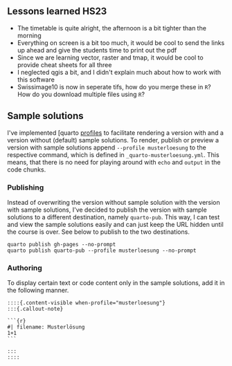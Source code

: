 

## Lessons learned HS23

- The timetable is quite alright, the afternoon is a bit tighter than the morning
- Everything on screen is a bit too much, it would be cool to send the links up ahead and give the students time to print out the pdf
- Since we are learning vector, raster and tmap, it would be cool to provide cheat sheets for all three
- I neglected qgis a bit, and I didn't explain much about how to work with this software
- Swissimage10 is now in seperate tifs, how do you merge these in `R`? How do you download multiple files using `R`?




## Sample solutions

I've implemented [quarto [profiles](https://quarto.org/docs/projects/profiles.html) to facilitate rendering a version with and a version without (default) sample solutions. To render, publish or preview a version with sample solutions append `--profile musterloesung` to the respective command, which is defined in `_quarto-musterloesung.yml`. This means, that there is no need for playing around with `echo` and `output` in the code chunks.

### Publishing 

Instead of overwriting the version without sample solution with the version with sample solutions, I've decided to publish the version with sample solutions to a different destination, namely `quarto-pub`. This way, I can test and view the sample solutions easily and can just keep the URL hidden until the course is over. See below to publish to the two destinations.


```
quarto publish gh-pages --no-prompt
quarto publish quarto-pub --profile musterloesung --no-prompt
```

### Authoring

To display certain text or code content only in the sample solutions, add it in the following manner. 

````
::::{.content-visible when-profile="musterloesung"}
:::{.callout-note}

```{r}
#| filename: Musterlösung
1+1
```

:::
::::

````
